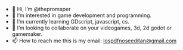 - 👋 Hi, I’m @thepromaper
- 👀 I’m interested in game development and programming.
- 🌱 I’m currently learning GDscript, javascript, cs.
- 💞️ I’m looking to collaborate on your videogames, 3d, 2d godot or gamemaker.
- 📫 How to reach me this is my email: lospdfnoseeditan@gmail.com

<!---
thepromaper/thepromaper is a ✨ special ✨ repository because its `README.md` (this file) appears on your GitHub profile.
You can click the Preview link to take a look at your changes.
--->
